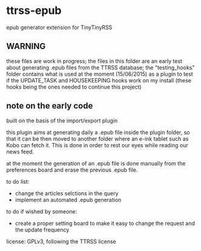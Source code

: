 # ttrss-epub
epub generator extension for TinyTinyRSS

WARNING
--------------------
these files are work in progress; the files in this folder are an early test about generating .epub files from the TTRSS database; the "testing_hooks" folder contains what is used at the moment (15/06/2015) as a plugin to test if the UPDATE_TASK and HOUSEKEEPING hooks work on my install (these hooks being the ones needed to continue this project)

note on the early code
--------------------
built on the basis of the import/export plugin

this plugin aims at generating daily a .epub file inside the plugin folder, so that it can be then moved to another folder where an e-ink tablet such as Kobo can fetch it. This is done in order to rest our eyes while reading our news feed.

at the moment the generation of an .epub file is done manually from the preferences board and erase the previous .epub file.

to do list: 
* change the articles selctions in the query
* implement an automated .epub generation

to do if wished by someone:
* create a proper setting board to make it easy to change the request and the update frequency

license: GPLv3, following the TTRSS license
